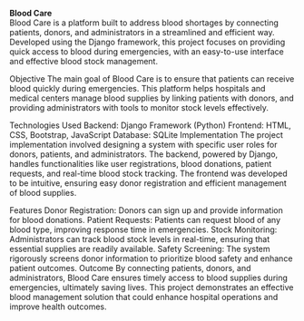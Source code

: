 **Blood Care**\
Blood Care is a platform built to address blood shortages by connecting patients, donors, and administrators in a streamlined and efficient way. Developed using the Django framework, this project focuses on providing quick access to blood during emergencies, with an easy-to-use interface and effective blood stock management.

Objective
The main goal of Blood Care is to ensure that patients can receive blood quickly during emergencies. This platform helps hospitals and medical centers manage blood supplies by linking patients with donors, and providing administrators with tools to monitor stock levels effectively.

Technologies Used
Backend: Django Framework (Python)
Frontend: HTML, CSS, Bootstrap, JavaScript
Database: SQLite
Implementation
The project implementation involved designing a system with specific user roles for donors, patients, and administrators. The backend, powered by Django, handles functionalities like user registrations, blood donations, patient requests, and real-time blood stock tracking. The frontend was developed to be intuitive, ensuring easy donor registration and efficient management of blood supplies.

Features
Donor Registration: Donors can sign up and provide information for blood donations.
Patient Requests: Patients can request blood of any blood type, improving response time in emergencies.
Stock Monitoring: Administrators can track blood stock levels in real-time, ensuring that essential supplies are readily available.
Safety Screening: The system rigorously screens donor information to prioritize blood safety and enhance patient outcomes.
Outcome
By connecting patients, donors, and administrators, Blood Care ensures timely access to blood supplies during emergencies, ultimately saving lives. This project demonstrates an effective blood management solution that could enhance hospital operations and improve health outcomes.
